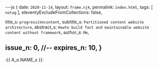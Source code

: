 ---js
{
  date: `2020-11-14`,
  layout:    `frame.njk`,
  permalink: `index.html`,
  tags:      [ `notag` ],
  eleventyExcludeFromCollections: false,

  title_s:    `progressiVecontent`,
  subtitle_s: `Partitioned content website architecture`,
  abstract_s: `Howto build fast and maintainable website content without framework`,
  author_s:   `Me`,

  issue_n: 0,
  //-- expires_n: 10,
}
---
:{{ A_o.NAME_s }}:
